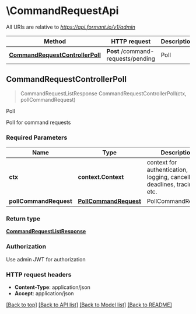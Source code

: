 # \CommandRequestApi

All URIs are relative to *https://api.formant.io/v1/admin*

Method | HTTP request | Description
------------- | ------------- | -------------
[**CommandRequestControllerPoll**](CommandRequestApi.md#CommandRequestControllerPoll) | **Post** /command-requests/pending | Poll



## CommandRequestControllerPoll

> CommandRequestListResponse CommandRequestControllerPoll(ctx, pollCommandRequest)

Poll

Poll for command requests

### Required Parameters


Name | Type | Description  | Notes
------------- | ------------- | ------------- | -------------
**ctx** | **context.Context** | context for authentication, logging, cancellation, deadlines, tracing, etc.
**pollCommandRequest** | [**PollCommandRequest**](PollCommandRequest.md)| PollCommandRequest | 

### Return type

[**CommandRequestListResponse**](CommandRequestListResponse.md)

### Authorization

Use admin JWT for authorization

### HTTP request headers

- **Content-Type**: application/json
- **Accept**: application/json

[[Back to top]](#) [[Back to API list]](../README.md#documentation-for-api-endpoints)
[[Back to Model list]](../README.md#documentation-for-models)
[[Back to README]](../README.md)

